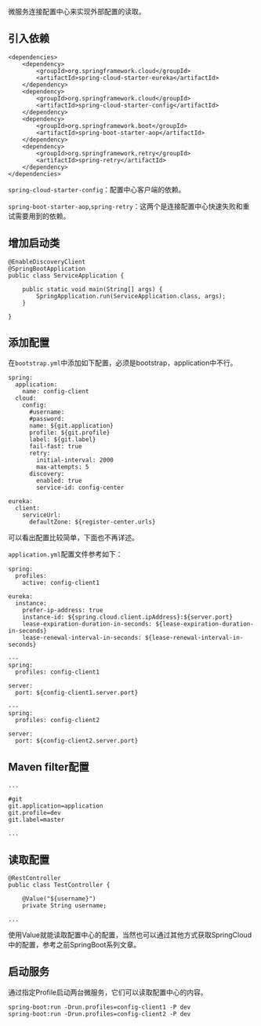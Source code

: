 
微服务连接配置中心来实现外部配置的读取。

## 引入依赖


```
<dependencies>
	<dependency>
		<groupId>org.springframework.cloud</groupId>
		<artifactId>spring-cloud-starter-eureka</artifactId>
	</dependency>
	<dependency>
		<groupId>org.springframework.cloud</groupId>
		<artifactId>spring-cloud-starter-config</artifactId>
	</dependency>
	<dependency>
		<groupId>org.springframework.boot</groupId>
		<artifactId>spring-boot-starter-aop</artifactId>
	</dependency>
	<dependency>
		<groupId>org.springframework.retry</groupId>
		<artifactId>spring-retry</artifactId>
	</dependency>
</dependencies>
```


`spring-cloud-starter-config`：配置中心客户端的依赖。

`spring-boot-starter-aop`,`spring-retry`：这两个是连接配置中心快速失败和重试需要用到的依赖。

## 增加启动类


```
@EnableDiscoveryClient
@SpringBootApplication
public class ServiceApplication {

	public static void main(String[] args) {
		SpringApplication.run(ServiceApplication.class, args);
	}

}
```

## 添加配置

在`bootstrap.yml`中添加如下配置，必须是bootstrap，application中不行。

```
spring: 
  application: 
    name: config-client
  cloud:
    config:
      #username: 
      #password: 
      name: ${git.application}
      profile: ${git.profile}
      label: ${git.label}
      fail-fast: true
      retry:
        initial-interval: 2000
        max-attempts: 5
      discovery: 
        enabled: true
        service-id: config-center 
      
eureka:
  client: 
    serviceUrl:
      defaultZone: ${register-center.urls}
```

可以看出配置比较简单，下面也不再详述。

`application.yml`配置文件参考如下：


```
spring: 
  profiles: 
    active: config-client1
    
eureka:
  instance:
    prefer-ip-address: true  
    instance-id: ${spring.cloud.client.ipAddress}:${server.port}
    lease-expiration-duration-in-seconds: ${lease-expiration-duration-in-seconds}
    lease-renewal-interval-in-seconds: ${lease-renewal-interval-in-seconds}

---
spring: 
  profiles: config-client1
      
server: 
  port: ${config-client1.server.port}
      
---
spring: 
  profiles: config-client2
  
server: 
  port: ${config-client2.server.port}
```

## Maven filter配置

```
... 

#git
git.application=application
git.profile=dev
git.label=master

...
```

## 读取配置


```
@RestController
public class TestController {

	@Value("${username}")
	private String username;
	
...
```

使用Value就能读取配置中心的配置，当然也可以通过其他方式获取SpringCloud中的配置，参考之前SpringBoot系列文章。

## 启动服务

通过指定Profile启动两台微服务，它们可以读取配置中心的内容。

```
spring-boot:run -Drun.profiles=config-client1 -P dev
spring-boot:run -Drun.profiles=config-client2 -P dev
```
